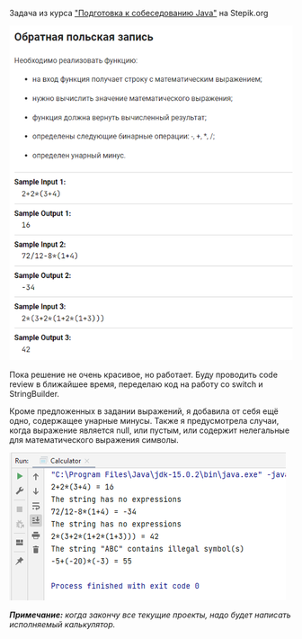 <p>Задача из курса <a href="https://stepik.org/course/56704">"Подготовка к собеседованию Java"</a> на Stepik.org</p>

![img.png](img.png)

<p>Пока решение не очень красивое, но работает. Буду проводить code review в ближайшее время, переделаю код на работу
со switсh и StringBuilder.</p>
<p>Кроме предложенных в задании выражений, я добавила от себя ещё одно, содержащее унарные минусы. Также я предусмотрела 
случаи, когда выражение является null, или пустым, или содержит нелегальные для математического выражения
символы.</p>

![img_1.png](img_1.png)

<b><i>Примечание:</b> когда закончу все текущие проекты, надо будет написать исполняемый калькулятор.</i>